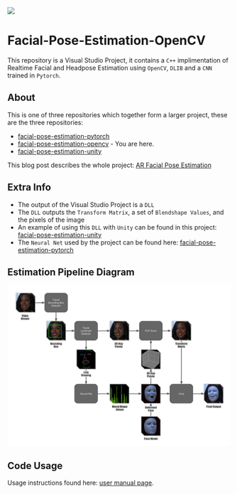 ![](https://github.com/NeuralVFX/facial-pose-estimation-unity/blob/master/examples/example_celeb_c.gif)
# Facial-Pose-Estimation-OpenCV

This repository is a Visual Studio Project, it contains a `C++` implimentation of Realtime Facial and Headpose Estimation using `OpenCV`, `DLIB` and a `CNN` trained in `Pytorch`.

## About
This is one of three repositories which together form a larger project, these are the three repositories:
- [facial-pose-estimation-pytorch](https://github.com/NeuralVFX/facial-pose-estimation-pytorch)
- [facial-pose-estimation-opencv](https://github.com/NeuralVFX/facial-pose-estimation-opencv) - You are here.
- [facial-pose-estimation-unity](https://github.com/NeuralVFX/facial-pose-estimation-unity)

This blog post describes the whole project: [AR Facial Pose Estimation](http://neuralvfx.com/augmented-reality/ar-facial-pose-estimation/)


## Extra Info
- The output of the Visual Studio Project is a `DLL`
- The `DLL` outputs the `Transform Matrix`, a set of `Blendshape Values`, and the pixels of the image
- An example of using this `DLL` with `Unity` can be found in this project: [facial-pose-estimation-unity](https://github.com/NeuralVFX/facial-pose-estimation-unity)
- The `Neural Net` used by the project can be found here: [facial-pose-estimation-pytorch](https://github.com/NeuralVFX/facial-pose-estimation-pytorch)

## Estimation Pipeline Diagram
![](examples/pipeline_c.png)

## Code Usage
Usage instructions found here: [user manual page](USAGE.md).




